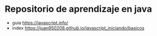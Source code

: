 # Repositorio de aprendizaje en java

* guia
https://javascript.info/
* index
https://juan950208.github.io/javascript_iniciando/basicos
